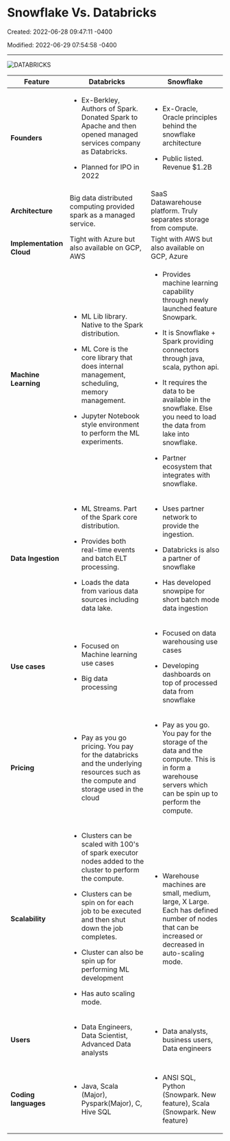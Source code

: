 # Snowflake Vs. Databricks

Created: 2022-06-28 09:47:11 -0400

Modified: 2022-06-29 07:54:58 -0400

---

![DATABRICKS ](snowflake_databricks_1.jpg)




<table>
<colgroup>
<col style="width: 22%" />
<col style="width: 39%" />
<col style="width: 37%" />
</colgroup>
<thead>
<tr class="header">
<th><strong>Feature</strong></th>
<th><strong>Databricks</strong></th>
<th><strong>Snowflake</strong></th>
</tr>
</thead>
<tbody>
<tr class="odd">
<td><strong>Founders</strong></td>
<td><ul class="incremental">
<li><p>Ex-Berkley, Authors of Spark. Donated Spark to Apache and then opened managed services company as Databricks.</p></li>
<li><p>Planned for IPO in 2022</p></li>
</ul></td>
<td><ul class="incremental">
<li><p>Ex-Oracle, Oracle principles behind the snowflake architecture</p></li>
<li><p>Public listed. Revenue $1.2B</p></li>
</ul></td>
</tr>
<tr class="even">
<td><strong>Architecture</strong></td>
<td>Big data distributed computing provided spark as a managed service.</td>
<td>SaaS Datawarehouse platform. Truly separates storage from compute.</td>
</tr>
<tr class="odd">
<td><strong>Implementation Cloud</strong></td>
<td>Tight with Azure but also available on GCP, AWS</td>
<td>Tight with AWS but also available on GCP, Azure</td>
</tr>
<tr class="even">
<td><strong>Machine Learning</strong></td>
<td><ul class="incremental">
<li><p>ML Lib library. Native to the Spark distribution.</p></li>
<li><p>ML Core is the core library that does internal management, scheduling, memory management.</p></li>
<li><p>Jupyter Notebook style environment to perform the ML experiments.</p></li>
</ul>
<blockquote>
<p></p>
</blockquote></td>
<td><ul class="incremental">
<li><p>Provides machine learning capability through newly launched feature Snowpark.</p></li>
<li><p>It is Snowflake + Spark providing connectors through java, scala, python api.</p></li>
<li><p>It requires the data to be available in the snowflake. Else you need to load the data from lake into snowflake.</p></li>
<li><p>Partner ecosystem that integrates with snowflake.</p></li>
</ul></td>
</tr>
<tr class="odd">
<td><strong>Data Ingestion</strong></td>
<td><ul class="incremental">
<li><p>ML Streams. Part of the Spark core distribution.</p></li>
<li><p>Provides both real-time events and batch ELT processing.</p></li>
<li><p>Loads the data from various data sources including data lake.</p></li>
</ul></td>
<td><ul class="incremental">
<li><p>Uses partner network to provide the ingestion.</p></li>
<li><p>Databricks is also a partner of snowflake</p></li>
<li><p>Has developed snowpipe for short batch mode data ingestion</p></li>
</ul></td>
</tr>
<tr class="even">
<td><strong>Use cases</strong></td>
<td><ul class="incremental">
<li><p>Focused on Machine learning use cases</p></li>
<li><p>Big data processing</p></li>
</ul></td>
<td><ul class="incremental">
<li><p>Focused on data warehousing use cases</p></li>
<li><p>Developing dashboards on top of processed data from snowflake</p></li>
</ul></td>
</tr>
<tr class="odd">
<td><strong>Pricing</strong></td>
<td><ul class="incremental">
<li><p>Pay as you go pricing. You pay for the databricks and the underlying resources such as the compute and storage used in the cloud</p></li>
</ul></td>
<td><ul class="incremental">
<li><p>Pay as you go. You pay for the storage of the data and the compute. This is in form a warehouse servers which can be spin up to perform the compute.</p></li>
</ul></td>
</tr>
<tr class="even">
<td><strong>Scalability</strong></td>
<td><ul class="incremental">
<li><p>Clusters can be scaled with 100's of spark executor nodes added to the cluster to perform the compute.</p></li>
<li><p>Clusters can be spin on for each job to be executed and then shut down the job completes.</p></li>
<li><p>Cluster can also be spin up for performing ML development</p></li>
<li><p>Has auto scaling mode.</p></li>
</ul></td>
<td><ul class="incremental">
<li><p>Warehouse machines are small, medium, large, X Large. Each has defined number of nodes that can be increased or decreased in auto-scaling mode.</p></li>
</ul></td>
</tr>
<tr class="odd">
<td><strong>Users</strong></td>
<td><ul class="incremental">
<li><p>Data Engineers, Data Scientist, Advanced Data analysts</p></li>
</ul></td>
<td><ul class="incremental">
<li><p>Data analysts, business users, Data engineers</p></li>
</ul></td>
</tr>
<tr class="even">
<td><strong>Coding languages</strong></td>
<td><ul class="incremental">
<li><p>Java, Scala (Major), Pyspark(Major), C, Hive SQL</p></li>
</ul></td>
<td><ul class="incremental">
<li><p>ANSI SQL, Python (Snowpark. New feature), Scala (Snowpark. New feature)</p></li>
</ul></td>
</tr>
</tbody>
</table>

